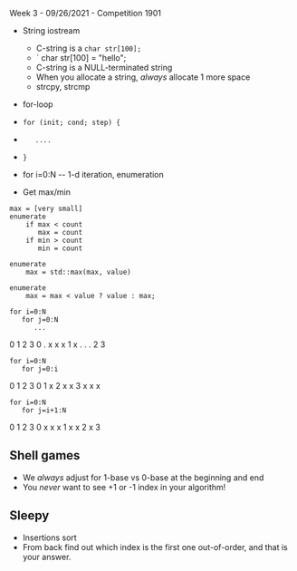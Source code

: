 Week 3 - 09/26/2021 - Competition 1901

* String iostream 
    * C-string is a `char str[100];`
    * ` char str[100] = "hello";
    * C-string is a NULL-terminated string
    * When you allocate a string, *always* allocate 1 more space
    * strcpy, strcmp

* for-loop
*     for (init; cond; step) {
*        ....
*     }

* for i=0:N   -- 1-d iteration, enumeration

* Get max/min 
```
max = [very small]
enumerate 
    if max < count
       max = count
    if min > count
       min = count
```       

```
enumerate
    max = std::max(max, value)
```    

```
enumerate
    max = max < value ? value : max;
```

```
for i=0:N
   for j=0:N
      ...
```      
   0 1 2 3
0  . x x x
1  x . . .
2
3

```
for i=0:N
   for j=0:i
```
  0 1 2 3
0
1 x
2 x x
3 x x x

```
for i=0:N
   for j=i+1:N
```
  0 1 2 3
0   x x x
1     x x
2       x
3

## Shell games

* We *always* adjust for 1-base vs 0-base at the beginning and end
* You *never* want to see +1 or -1 index in your algorithm!


## Sleepy

* Insertions sort
* From back find out which index is the first one out-of-order, and that is your answer.
